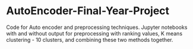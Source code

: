 # AutoEncoder-Final-Year-Project
Code for Auto encoder and preprocessing techniques.
Jupyter notebooks with and without output for preprocessing with ranking values, K means clustering - 10 clusters, and combining these two methods together.
